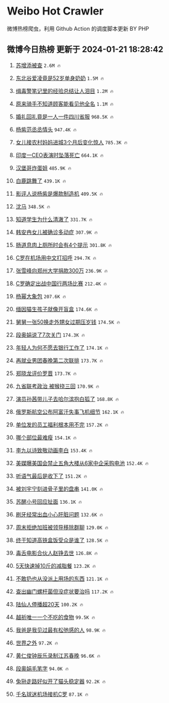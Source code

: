 # Weibo Hot Crawler 



微博热榜爬虫，利用 Github Action 的调度脚本更新 BY PHP 


## 微博今日热榜 更新于 2024-01-21 18:28:42 
1. [苏增添被查](https://s.weibo.com/weibo?q=%23%E8%8B%8F%E5%A2%9E%E6%B7%BB%E8%A2%AB%E6%9F%A5%23&t=31&band_rank=1&Refer=top) `2.6M 🔥` 

1. [东北谷爱凌竟是52岁单身奶奶](https://s.weibo.com/weibo?q=%23%E4%B8%9C%E5%8C%97%E8%B0%B7%E7%88%B1%E5%87%8C%E7%AB%9F%E6%98%AF52%E5%B2%81%E5%8D%95%E8%BA%AB%E5%A5%B6%E5%A5%B6%23&t=31&band_rank=2&Refer=top) `1.5M 🔥` 

1. [缉毒警笔记里的经验总结让人泪目](https://s.weibo.com/weibo?q=%23%E7%BC%89%E6%AF%92%E8%AD%A6%E7%AC%94%E8%AE%B0%E9%87%8C%E7%9A%84%E7%BB%8F%E9%AA%8C%E6%80%BB%E7%BB%93%E8%AE%A9%E4%BA%BA%E6%B3%AA%E7%9B%AE%23&t=31&band_rank=3&Refer=top) `1.2M 🔥` 

1. [原来骑手不知道顾客能看见他全名](https://s.weibo.com/weibo?q=%23%E5%8E%9F%E6%9D%A5%E9%AA%91%E6%89%8B%E4%B8%8D%E7%9F%A5%E9%81%93%E9%A1%BE%E5%AE%A2%E8%83%BD%E7%9C%8B%E8%A7%81%E4%BB%96%E5%85%A8%E5%90%8D%23&t=31&band_rank=4&Refer=top) `1.1M 🔥` 

1. [婚礼回礼竟是一人一件四川省服](https://s.weibo.com/weibo?q=%23%E5%A9%9A%E7%A4%BC%E5%9B%9E%E7%A4%BC%E7%AB%9F%E6%98%AF%E4%B8%80%E4%BA%BA%E4%B8%80%E4%BB%B6%E5%9B%9B%E5%B7%9D%E7%9C%81%E6%9C%8D%23&t=31&band_rank=5&Refer=top) `968.5K 🔥` 

1. [杨紫范丞丞情头](https://s.weibo.com/weibo?q=%23%E6%9D%A8%E7%B4%AB%E8%8C%83%E4%B8%9E%E4%B8%9E%E6%83%85%E5%A4%B4%23&t=31&band_rank=6&Refer=top) `947.4K 🔥` 

1. [女儿接农村妈妈进城3个月后变化惊人](https://s.weibo.com/weibo?q=%23%E5%A5%B3%E5%84%BF%E6%8E%A5%E5%86%9C%E6%9D%91%E5%A6%88%E5%A6%88%E8%BF%9B%E5%9F%8E3%E4%B8%AA%E6%9C%88%E5%90%8E%E5%8F%98%E5%8C%96%E6%83%8A%E4%BA%BA%23&t=31&band_rank=7&Refer=top) `785.3K 🔥` 

1. [印度一CEO表演时坠落死亡](https://s.weibo.com/weibo?q=%23%E5%8D%B0%E5%BA%A6%E4%B8%80CEO%E8%A1%A8%E6%BC%94%E6%97%B6%E5%9D%A0%E8%90%BD%E6%AD%BB%E4%BA%A1%23&t=31&band_rank=8&Refer=top) `664.1K 🔥` 

1. [汉堡哥炸蛋姐](https://s.weibo.com/weibo?q=%E6%B1%89%E5%A0%A1%E5%93%A5%E7%82%B8%E8%9B%8B%E5%A7%90&t=31&band_rank=9&Refer=top) `485.9K 🔥` 

1. [白鹿跳舞了](https://s.weibo.com/weibo?q=%23%E7%99%BD%E9%B9%BF%E8%B7%B3%E8%88%9E%E4%BA%86%23&t=31&band_rank=10&Refer=top) `439.1K 🔥` 

1. [影评人说杨紫是爆款制造机](https://s.weibo.com/weibo?q=%23%E5%BD%B1%E8%AF%84%E4%BA%BA%E8%AF%B4%E6%9D%A8%E7%B4%AB%E6%98%AF%E7%88%86%E6%AC%BE%E5%88%B6%E9%80%A0%E6%9C%BA%23&t=31&band_rank=11&Refer=top) `409.5K 🔥` 

1. [沈马](https://s.weibo.com/weibo?q=%E6%B2%88%E9%A9%AC&t=31&band_rank=12&Refer=top) `348.5K 🔥` 

1. [知道学生为什么清澈了](https://s.weibo.com/weibo?q=%E7%9F%A5%E9%81%93%E5%AD%A6%E7%94%9F%E4%B8%BA%E4%BB%80%E4%B9%88%E6%B8%85%E6%BE%88%E4%BA%86&t=31&band_rank=13&Refer=top) `331.7K 🔥` 

1. [韩安冉女儿被确诊多动症](https://s.weibo.com/weibo?q=%23%E9%9F%A9%E5%AE%89%E5%86%89%E5%A5%B3%E5%84%BF%E8%A2%AB%E7%A1%AE%E8%AF%8A%E5%A4%9A%E5%8A%A8%E7%97%87%23&t=31&band_rank=14&Refer=top) `307.9K 🔥` 

1. [肠道息肉上厕所时会有4个提示](https://s.weibo.com/weibo?q=%23%E8%82%A0%E9%81%93%E6%81%AF%E8%82%89%E4%B8%8A%E5%8E%95%E6%89%80%E6%97%B6%E4%BC%9A%E6%9C%894%E4%B8%AA%E6%8F%90%E7%A4%BA%23&t=31&band_rank=15&Refer=top) `301.8K 🔥` 

1. [C罗在机场用中文打招呼](https://s.weibo.com/weibo?q=%23C%E7%BD%97%E5%9C%A8%E6%9C%BA%E5%9C%BA%E7%94%A8%E4%B8%AD%E6%96%87%E6%89%93%E6%8B%9B%E5%91%BC%23&t=31&band_rank=16&Refer=top) `294.7K 🔥` 

1. [张雪峰向郑州大学捐款300万](https://s.weibo.com/weibo?q=%23%E5%BC%A0%E9%9B%AA%E5%B3%B0%E5%90%91%E9%83%91%E5%B7%9E%E5%A4%A7%E5%AD%A6%E6%8D%90%E6%AC%BE300%E4%B8%87%23&t=31&band_rank=17&Refer=top) `236.9K 🔥` 

1. [C罗确定出战中国行两场比赛](https://s.weibo.com/weibo?q=%23C%E7%BD%97%E7%A1%AE%E5%AE%9A%E5%87%BA%E6%88%98%E4%B8%AD%E5%9B%BD%E8%A1%8C%E4%B8%A4%E5%9C%BA%E6%AF%94%E8%B5%9B%23&t=31&band_rank=18&Refer=top) `212.4K 🔥` 

1. [杨幂大象包](https://s.weibo.com/weibo?q=%23%E6%9D%A8%E5%B9%82%E5%A4%A7%E8%B1%A1%E5%8C%85%23&t=31&band_rank=19&Refer=top) `207.6K 🔥` 

1. [缅因猫生孩子就像开盲盒](https://s.weibo.com/weibo?q=%E7%BC%85%E5%9B%A0%E7%8C%AB%E7%94%9F%E5%AD%A9%E5%AD%90%E5%B0%B1%E5%83%8F%E5%BC%80%E7%9B%B2%E7%9B%92&t=31&band_rank=20&Refer=top) `174.6K 🔥` 

1. [舅舅一张50换走外甥女过期压岁钱](https://s.weibo.com/weibo?q=%23%E8%88%85%E8%88%85%E4%B8%80%E5%BC%A050%E6%8D%A2%E8%B5%B0%E5%A4%96%E7%94%A5%E5%A5%B3%E8%BF%87%E6%9C%9F%E5%8E%8B%E5%B2%81%E9%92%B1%23&t=31&band_rank=21&Refer=top) `174.5K 🔥` 

1. [段奥娟说了7次关门](https://s.weibo.com/weibo?q=%23%E6%AE%B5%E5%A5%A5%E5%A8%9F%E8%AF%B4%E4%BA%867%E6%AC%A1%E5%85%B3%E9%97%A8%23&t=31&band_rank=22&Refer=top) `174.3K 🔥` 

1. [年轻人为何不愿去银行工作了](https://s.weibo.com/weibo?q=%23%E5%B9%B4%E8%BD%BB%E4%BA%BA%E4%B8%BA%E4%BD%95%E4%B8%8D%E6%84%BF%E5%8E%BB%E9%93%B6%E8%A1%8C%E5%B7%A5%E4%BD%9C%E4%BA%86%23&t=31&band_rank=23&Refer=top) `174.1K 🔥` 

1. [再就业男团春晚第二次联排](https://s.weibo.com/weibo?q=%23%E5%86%8D%E5%B0%B1%E4%B8%9A%E7%94%B7%E5%9B%A2%E6%98%A5%E6%99%9A%E7%AC%AC%E4%BA%8C%E6%AC%A1%E8%81%94%E6%8E%92%23&t=31&band_rank=24&Refer=top) `173.7K 🔥` 

1. [郑晓龙评价罗晋](https://s.weibo.com/weibo?q=%23%E9%83%91%E6%99%93%E9%BE%99%E8%AF%84%E4%BB%B7%E7%BD%97%E6%99%8B%23&t=31&band_rank=25&Refer=top) `173.7K 🔥` 

1. [九省联考政治 被猴挠三回](https://s.weibo.com/weibo?q=%E4%B9%9D%E7%9C%81%E8%81%94%E8%80%83%E6%94%BF%E6%B2%BB%20%E8%A2%AB%E7%8C%B4%E6%8C%A0%E4%B8%89%E5%9B%9E&t=31&band_rank=26&Refer=top) `170.9K 🔥` 

1. [演员孙茜带儿子去哈尔滨抱白狐了](https://s.weibo.com/weibo?q=%23%E6%BC%94%E5%91%98%E5%AD%99%E8%8C%9C%E5%B8%A6%E5%84%BF%E5%AD%90%E5%8E%BB%E5%93%88%E5%B0%94%E6%BB%A8%E6%8A%B1%E7%99%BD%E7%8B%90%E4%BA%86%23&t=31&band_rank=27&Refer=top) `168.8K 🔥` 

1. [俄罗斯航空公布阿富汗失事飞机细节](https://s.weibo.com/weibo?q=%23%E4%BF%84%E7%BD%97%E6%96%AF%E8%88%AA%E7%A9%BA%E5%85%AC%E5%B8%83%E9%98%BF%E5%AF%8C%E6%B1%97%E5%A4%B1%E4%BA%8B%E9%A3%9E%E6%9C%BA%E7%BB%86%E8%8A%82%23&t=31&band_rank=28&Refer=top) `162.1K 🔥` 

1. [单位发的员工福利根本用不完](https://s.weibo.com/weibo?q=%23%E5%8D%95%E4%BD%8D%E5%8F%91%E7%9A%84%E5%91%98%E5%B7%A5%E7%A6%8F%E5%88%A9%E6%A0%B9%E6%9C%AC%E7%94%A8%E4%B8%8D%E5%AE%8C%23&t=31&band_rank=29&Refer=top) `157.2K 🔥` 

1. [哪个部位最难瘦](https://s.weibo.com/weibo?q=%23%E5%93%AA%E4%B8%AA%E9%83%A8%E4%BD%8D%E6%9C%80%E9%9A%BE%E7%98%A6%23&t=31&band_rank=30&Refer=top) `154.1K 🔥` 

1. [李九以诗致敬动画李白](https://s.weibo.com/weibo?q=%23%E6%9D%8E%E4%B9%9D%E4%BB%A5%E8%AF%97%E8%87%B4%E6%95%AC%E5%8A%A8%E7%94%BB%E6%9D%8E%E7%99%BD%23&t=31&band_rank=31&Refer=top) `153.4K 🔥` 

1. [美媒曝美国会禁止五角大楼从6家中企采购电池](https://s.weibo.com/weibo?q=%23%E7%BE%8E%E5%AA%92%E6%9B%9D%E7%BE%8E%E5%9B%BD%E4%BC%9A%E7%A6%81%E6%AD%A2%E4%BA%94%E8%A7%92%E5%A4%A7%E6%A5%BC%E4%BB%8E6%E5%AE%B6%E4%B8%AD%E4%BC%81%E9%87%87%E8%B4%AD%E7%94%B5%E6%B1%A0%23&t=31&band_rank=32&Refer=top) `152.4K 🔥` 

1. [听语气最后是收下了](https://s.weibo.com/weibo?q=%23%E5%90%AC%E8%AF%AD%E6%B0%94%E6%9C%80%E5%90%8E%E6%98%AF%E6%94%B6%E4%B8%8B%E4%BA%86%23&t=31&band_rank=33&Refer=top) `151.2K 🔥` 

1. [被刘宇宁刻进骨子里的盘串](https://s.weibo.com/weibo?q=%E8%A2%AB%E5%88%98%E5%AE%87%E5%AE%81%E5%88%BB%E8%BF%9B%E9%AA%A8%E5%AD%90%E9%87%8C%E7%9A%84%E7%9B%98%E4%B8%B2&t=31&band_rank=34&Refer=top) `141.0K 🔥` 

1. [苏醒小号回应扯面](https://s.weibo.com/weibo?q=%23%E8%8B%8F%E9%86%92%E5%B0%8F%E5%8F%B7%E5%9B%9E%E5%BA%94%E6%89%AF%E9%9D%A2%23&t=31&band_rank=35&Refer=top) `136.1K 🔥` 

1. [刷牙经常出血小心肝脏问题](https://s.weibo.com/weibo?q=%23%E5%88%B7%E7%89%99%E7%BB%8F%E5%B8%B8%E5%87%BA%E8%A1%80%E5%B0%8F%E5%BF%83%E8%82%9D%E8%84%8F%E9%97%AE%E9%A2%98%23&t=31&band_rank=36&Refer=top) `132.6K 🔥` 

1. [周末拒绝加班被领导移除群聊](https://s.weibo.com/weibo?q=%23%E5%91%A8%E6%9C%AB%E6%8B%92%E7%BB%9D%E5%8A%A0%E7%8F%AD%E8%A2%AB%E9%A2%86%E5%AF%BC%E7%A7%BB%E9%99%A4%E7%BE%A4%E8%81%8A%23&t=31&band_rank=37&Refer=top) `129.0K 🔥` 

1. [终于知道高铁盒饭受众是谁了](https://s.weibo.com/weibo?q=%23%E7%BB%88%E4%BA%8E%E7%9F%A5%E9%81%93%E9%AB%98%E9%93%81%E7%9B%92%E9%A5%AD%E5%8F%97%E4%BC%97%E6%98%AF%E8%B0%81%E4%BA%86%23&t=31&band_rank=38&Refer=top) `128.5K 🔥` 

1. [毒舌电影合伙人赵铮去世](https://s.weibo.com/weibo?q=%23%E6%AF%92%E8%88%8C%E7%94%B5%E5%BD%B1%E5%90%88%E4%BC%99%E4%BA%BA%E8%B5%B5%E9%93%AE%E5%8E%BB%E4%B8%96%23&t=31&band_rank=39&Refer=top) `126.8K 🔥` 

1. [5天快速掉10斤的减脂餐](https://s.weibo.com/weibo?q=%235%E5%A4%A9%E5%BF%AB%E9%80%9F%E6%8E%8910%E6%96%A4%E7%9A%84%E5%87%8F%E8%84%82%E9%A4%90%23&t=31&band_rank=40&Refer=top) `123.2K 🔥` 

1. [不敢扔也从没派上用场的东西](https://s.weibo.com/weibo?q=%E4%B8%8D%E6%95%A2%E6%89%94%E4%B9%9F%E4%BB%8E%E6%B2%A1%E6%B4%BE%E4%B8%8A%E7%94%A8%E5%9C%BA%E7%9A%84%E4%B8%9C%E8%A5%BF&t=31&band_rank=41&Refer=top) `121.1K 🔥` 

1. [查出幽门螺杆菌但没症状要治吗](https://s.weibo.com/weibo?q=%23%E6%9F%A5%E5%87%BA%E5%B9%BD%E9%97%A8%E8%9E%BA%E6%9D%86%E8%8F%8C%E4%BD%86%E6%B2%A1%E7%97%87%E7%8A%B6%E8%A6%81%E6%B2%BB%E5%90%97%23&t=31&band_rank=42&Refer=top) `117.2K 🔥` 

1. [陆仙人停播超20天](https://s.weibo.com/weibo?q=%23%E9%99%86%E4%BB%99%E4%BA%BA%E5%81%9C%E6%92%AD%E8%B6%8520%E5%A4%A9%23&t=31&band_rank=43&Refer=top) `100.2K 🔥` 

1. [越祈唯一一个不吃的食物](https://s.weibo.com/weibo?q=%23%E8%B6%8A%E7%A5%88%E5%94%AF%E4%B8%80%E4%B8%80%E4%B8%AA%E4%B8%8D%E5%90%83%E7%9A%84%E9%A3%9F%E7%89%A9%23&t=31&band_rank=44&Refer=top) `99.5K 🔥` 

1. [我爸是我见过最有松弛感的人](https://s.weibo.com/weibo?q=%23%E6%88%91%E7%88%B8%E6%98%AF%E6%88%91%E8%A7%81%E8%BF%87%E6%9C%80%E6%9C%89%E6%9D%BE%E5%BC%9B%E6%84%9F%E7%9A%84%E4%BA%BA%23&t=31&band_rank=45&Refer=top) `98.9K 🔥` 

1. [世界之外](https://s.weibo.com/weibo?q=%E4%B8%96%E7%95%8C%E4%B9%8B%E5%A4%96&t=31&band_rank=46&Refer=top) `97.2K 🔥` 

1. [黄仁俊钟辰乐录制江苏春晚](https://s.weibo.com/weibo?q=%23%E9%BB%84%E4%BB%81%E4%BF%8A%E9%92%9F%E8%BE%B0%E4%B9%90%E5%BD%95%E5%88%B6%E6%B1%9F%E8%8B%8F%E6%98%A5%E6%99%9A%23&t=31&band_rank=47&Refer=top) `96.6K 🔥` 

1. [段奥娟毛笔字](https://s.weibo.com/weibo?q=%E6%AE%B5%E5%A5%A5%E5%A8%9F%E6%AF%9B%E7%AC%94%E5%AD%97&t=31&band_rank=48&Refer=top) `94.0K 🔥` 

1. [兔狲走路好似开了猫头稳定器](https://s.weibo.com/weibo?q=%23%E5%85%94%E7%8B%B2%E8%B5%B0%E8%B7%AF%E5%A5%BD%E4%BC%BC%E5%BC%80%E4%BA%86%E7%8C%AB%E5%A4%B4%E7%A8%B3%E5%AE%9A%E5%99%A8%23&t=31&band_rank=49&Refer=top) `92.2K 🔥` 

1. [千名球迷机场接机C罗](https://s.weibo.com/weibo?q=%23%E5%8D%83%E5%90%8D%E7%90%83%E8%BF%B7%E6%9C%BA%E5%9C%BA%E6%8E%A5%E6%9C%BAC%E7%BD%97%23&t=31&band_rank=50&Refer=top) `87.1K 🔥` 

